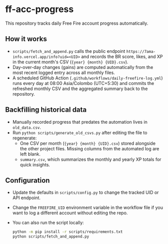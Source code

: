 # ff-acc-progress

This repository tracks daily Free Fire account progress automatically.

## How it works

- `scripts/fetch_and_append.py` calls the public endpoint `https://7ama-info.vercel.app/info?uid=<UID>` and records the BR score, likes, and XP in the current month's CSV (`{year} {month} {UID}.csv`).
- Day-over-day changes (gains) are computed automatically from the most recent logged entry across all monthly files.
- A scheduled GitHub Action (`.github/workflows/daily-freefire-log.yml`) runs every day at 08:00 Asia/Colombo (UTC+5:30) and commits the refreshed monthly CSV and the aggregated summary back to the repository.

## Backfilling historical data

- Manually recorded progress that predates the automation lives in `old_data.csv`.
- Run `python scripts/generate_old_csvs.py` after editing the file to regenerate:
  - One CSV per month (`{year} {month} {UID}.csv`) stored alongside the other project files. Missing columns from the automated log are left blank.
  - `summary.csv`, which summarizes the monthly and yearly XP totals for quick insights.

## Configuration

- Update the defaults in `scripts/config.py` to change the tracked UID or API endpoint.
- Change the `FREEFIRE_UID` environment variable in the workflow file if you want to log a different account without editing the repo.
- You can also run the script locally:

  ```bash
  python -m pip install -r scripts/requirements.txt
  python scripts/fetch_and_append.py
  ```
